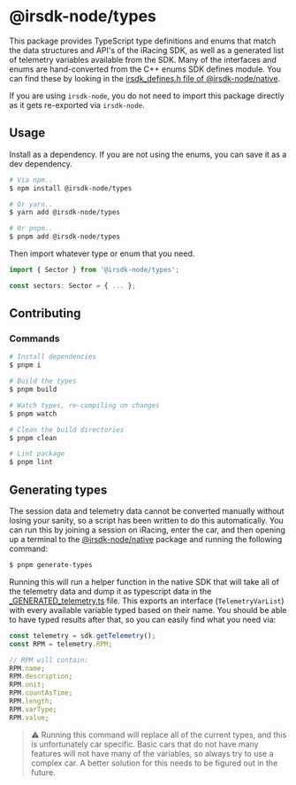 # @irsdk-node/types

This package provides TypeScript type definitions and enums that match the data structures and API's of the iRacing SDK, as well as a generated list of telemetry variables available from the SDK. Many of the interfaces and enums are hand-converted from the C++ enums SDK defines module. You can find these by looking in the [irsdk_defines.h file of @irsdk-node/native](../irsdk-node-native/lib/irsdk_defines.h).

If you are using `irsdk-node`, you do not need to import this package directly as it gets re-exported via `irsdk-node`.

## Usage

Install as a dependency. If you are not using the enums, you can save it as a dev dependency.

```sh
# Via npm..
$ npm install @irsdk-node/types

# Or yarn..
$ yarn add @irsdk-node/types

# Or pnpm..
$ pnpm add @irsdk-node/types
```

Then import whatever type or enum that you need.

```ts
import { Sector } from '@irsdk-node/types';

const sectors: Sector = { ... };
```

## Contributing

### Commands

```sh
# Install dependencies
$ pnpm i

# Build the types
$ pnpm build

# Watch types, re-compiling on changes
$ pnpm watch

# Clean the build directories
$ pnpm clean

# Lint package
$ pnpm lint
```

## Generating types

The session data and telemetry data cannot be converted manually without losing your sanity, so a script has been written to do this automatically. You can run this by joining a session on iRacing, enter the car, and then opening up a terminal to the [@irsdk-node/native](../irsdk-node-native) package and running the following command:

```sh
$ pnpm generate-types
```

Running this will run a helper function in the native SDK that will take all of the telemetry data and dump it as typescript data in the [_GENERATED_telemetry.ts](./src/_GENERATED_telemetry.ts) file. This exports an interface (`TelemetryVarList`) with every available variable typed based on their name. You should be able to have typed results after that, so you can easily find what you need via:

```ts
const telemetry = sdk.getTelemetry();
const RPM = telemetry.RPM;

// RPM will contain:
RPM.name;
RPM.description;
RPM.unit;
RPM.countAsTime;
RPM.length;
RPM.varType;
RPM.value;
```

> ⚠️ Running this command will replace all of the current types, and this is unfortunately car specific. Basic cars that do not have many features will not have many of the variables, so always try to use a complex car. A better solution for this needs to be figured out in the future.
